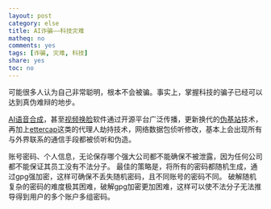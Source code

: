 ```yaml
---
layout: post
category: else
title: AI诈骗——科技灾难
matheq: no
comments: yes
tags: [诈骗, 灾难, 科技]
share: yes
toc: no
---
```

可能很多人认为自己非常聪明，根本不会被骗。事实上，掌握科技的骗子已经可以达到真伪难辩的地步。

[AI语音合成](https://36kr.com/p/5243392 )，甚至[视频换脸](https://www.jiqizhixin.com/articles/2018-05-04-2)软件通过开源平台广泛传播，更新换代的[伪基站](https://zh.wikipedia.org/wiki/%E4%BC%AA%E5%9F%BA%E7%AB%99)技术，再加上[ettercap](https://en.wikipedia.org/wiki/Ettercap_(software))这类的代理人劫持技术，网络数据包侦听修改，基本上会出现所有与外界联系的通信手段都被侦听和伪造。

账号密码、个人信息，无论保存哪个强大公司都不能确保不被泄露，因为任何公司都不能保证其员工没有不法分子。
最佳的策略是，将所有的密码都随机生成，通过gpg强加密，这样可确保不丢失随机密码，且不同账号的密码不同。
破解随机复杂的密码的难度极其困难，破解gpg加密更加困难，这样可以使不法分子无法推导得到用户的多个账户多组密码。
